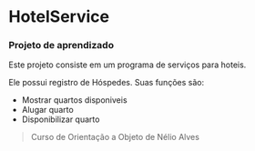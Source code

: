 # HotelService
### Projeto de aprendizado
Este projeto consiste em um programa de serviços para hoteis.

Ele possui registro de Hóspedes.
Suas funções são:
- Mostrar quartos disponiveis
- Alugar quarto
- Disponibilizar quarto

> Curso de Orientação a Objeto de Nélio Alves
